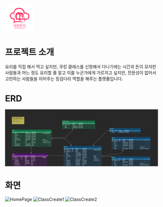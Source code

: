 
![logo](./frontend/public/logo/logo.png)

# 프로젝트 소개
요리를 직접 해서 먹고 싶지만, 쿠킹 클래스를 신청해서 다니기에는 시간과 돈이 모자란 사람들과
어느 정도 요리할 줄 알고 이를 누군가에게 가르치고 싶지만, 전문성이 없어서 고민하는 사람들을
이어주는 징검다리 역할을 해주는 플랫폼입니다.


# ERD
![ERD](./img/cooking_class.png)

# 화면

![HomePage](https://github.com/kghyeong16/Ratatouille/assets/122796279/b3f8a43c-a873-4c50-abd1-e07f6f1a45f1)
![ClassCreate1](https://github.com/kghyeong16/Ratatouille/assets/122796279/ad97b9ff-d0c5-4eab-b3ae-d4c6d206f521)
![ClassCreate2](https://github.com/kghyeong16/Ratatouille/assets/122796279/d94c9b5e-618f-435a-8398-701ffa2ef2b7)
